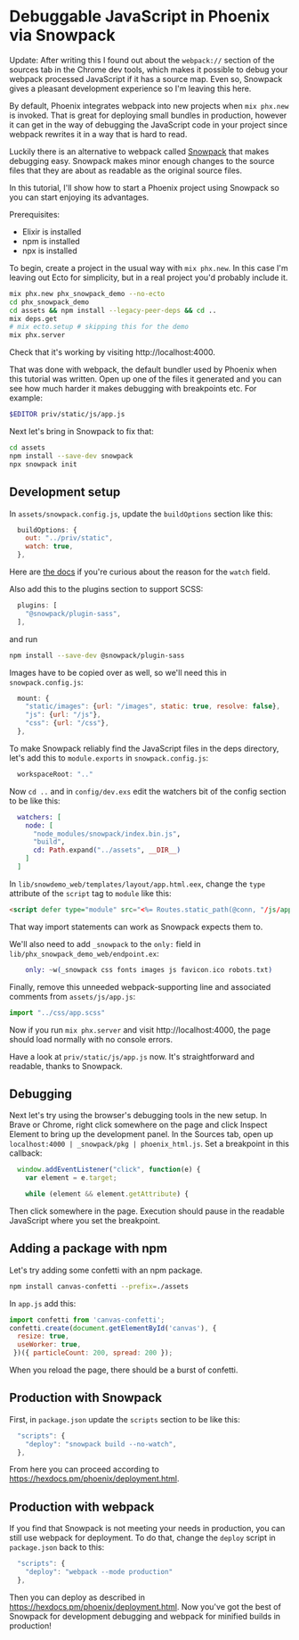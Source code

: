 # Debuggable JavaScript in Phoenix via Snowpack

Update: After writing this I found out about the `webpack://` section of the sources tab in the Chrome dev tools, which makes it possible to debug your webpack processed JavaScript if it has a source map. Even so, Snowpack gives a pleasant development experience so I'm leaving this here.

By default, Phoenix integrates webpack into new projects when `mix phx.new` is invoked. That is great for deploying small bundles in production, however it can get in the way of debugging the JavaScript code in your project since webpack rewrites it in a way that is hard to read.

Luckily there is an alternative to webpack called [Snowpack](https://www.snowpack.dev/) that makes debugging easy. Snowpack makes minor enough changes to the source files that they are about as readable as the original source files.

In this tutorial, I'll show how to start a Phoenix project using Snowpack so you can start enjoying its advantages.

Prerequisites:
* Elixir is installed
* npm is installed
* npx is installed

To begin, create a project in the usual way with `mix phx.new`. In this case I'm leaving out Ecto for simplicity, but in a real project you'd probably include it.

```sh
mix phx.new phx_snowpack_demo --no-ecto
cd phx_snowpack_demo
cd assets && npm install --legacy-peer-deps && cd ..
mix deps.get
# mix ecto.setup # skipping this for the demo
mix phx.server
```
Check that it's working by visiting http://localhost:4000.

That was done with webpack, the default bundler used by Phoenix when this tutorial was written. Open up one of the files it generated and you can see how much harder it makes debugging with breakpoints etc. For example:

```sh
$EDITOR priv/static/js/app.js
```

Next let's bring in Snowpack to fix that:
```sh
cd assets
npm install --save-dev snowpack
npx snowpack init
```

## Development setup

In `assets/snowpack.config.js`, update the `buildOptions` section like this:
```js
  buildOptions: {
    out: "../priv/static",
    watch: true,
  },
```
Here are [the docs](https://www.snowpack.dev/reference/configuration#buildoptions.watch) if you're curious about the reason for the `watch` field.

Also add this to the plugins section to support SCSS:
```js
  plugins: [
    "@snowpack/plugin-sass",
  ],
```
and run
```sh
npm install --save-dev @snowpack/plugin-sass
```

Images have to be copied over as well, so we'll need this in `snowpack.config.js`:
```js
  mount: {
    "static/images": {url: "/images", static: true, resolve: false},
    "js": {url: "/js"},
    "css": {url: "/css"},
  },
```

To make Snowpack reliably find the JavaScript files in the deps directory, let's add this to `module.exports` in `snowpack.config.js`:
```js
  workspaceRoot: ".."
```

Now `cd ..` and in `config/dev.exs` edit the watchers bit of the config section to be like this:
```elixir
  watchers: [
    node: [
      "node_modules/snowpack/index.bin.js",
      "build",
      cd: Path.expand("../assets", __DIR__)
    ]
  ]
```

In `lib/snowdemo_web/templates/layout/app.html.eex`, change the `type` attribute of the `script` tag to `module` like this:
```html
<script defer type="module" src="<%= Routes.static_path(@conn, "/js/app.js") %>"></script>
```
That way import statements can work as Snowpack expects them to.

We'll also need to add `_snowpack` to the `only:` field in `lib/phx_snowpack_demo_web/endpoint.ex`:
```elixir
    only: ~w(_snowpack css fonts images js favicon.ico robots.txt)
```

Finally, remove this unneeded webpack-supporting line and associated comments from `assets/js/app.js`:
```javascript
import "../css/app.scss"
```

Now if you run `mix phx.server` and visit http://localhost:4000, the page should load normally with no console errors.

Have a look at `priv/static/js/app.js` now. It's straightforward and readable, thanks to Snowpack.

## Debugging

Next let's try using the browser's debugging tools in the new setup.
In Brave or Chrome, right click somewhere on the page and click Inspect Element to bring up the development panel.
In the Sources tab, open up `localhost:4000 | _snowpack/pkg | phoenix_html.js`. Set a breakpoint in this callback:
```javascript
  window.addEventListener("click", function(e) {
    var element = e.target;

    while (element && element.getAttribute) {
```
Then click somewhere in the page. Execution should pause in the readable JavaScript where you set the breakpoint.

## Adding a package with npm

Let's try adding some confetti with an npm package.
```sh
npm install canvas-confetti --prefix=./assets
```
In `app.js` add this:
```javascript
import confetti from 'canvas-confetti';
confetti.create(document.getElementById('canvas'), {
  resize: true,
  useWorker: true,
 })({ particleCount: 200, spread: 200 });
```
When you reload the page, there should be a burst of confetti.

## Production with Snowpack

First, in `package.json` update the `scripts` section to be like this:
```js
  "scripts": {
    "deploy": "snowpack build --no-watch",
  },
```

From here you can proceed according to https://hexdocs.pm/phoenix/deployment.html.

## Production with webpack

If you find that Snowpack is not meeting your needs in production, you can still use webpack for deployment. To do that, change the `deploy` script in `package.json` back to this:

```js
  "scripts": {
    "deploy": "webpack --mode production"
  },
```

Then you can deploy as described in https://hexdocs.pm/phoenix/deployment.html. Now you've got the best of Snowpack for development debugging and webpack for minified builds in production!

